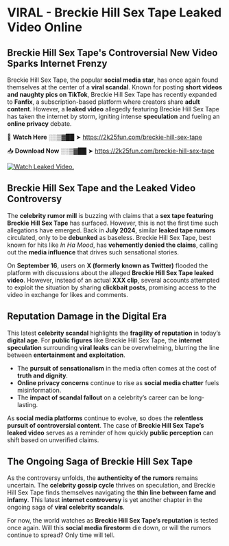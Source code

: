 # VIRAL - Breckie Hill Sex Tape Leaked Video Online

## **Breckie Hill Sex Tape's Controversial New Video Sparks Internet Frenzy**  

Breckie Hill Sex Tape, the popular **social media star**, has once again found themselves at the center of a **viral scandal**. Known for posting **short videos and naughty pics on TikTok**, Breckie Hill Sex Tape has recently expanded to **Fanfix**, a subscription-based platform where creators share **adult content**. However, a **leaked video** allegedly featuring Breckie Hill Sex Tape has taken the internet by storm, igniting intense **speculation** and fueling an **online privacy** debate.  

🔴 **Watch Here** ░░▒▓██ ➤ https://2k25fun.com/breckie-hill-sex-tape  

📥 **Download Now** ░░▒▓██ ➤ https://2k25fun.com/breckie-hill-sex-tape  

[![Watch Leaked Video.](https://miro.medium.com/v2/resize:fit:828/format:webp/1*cilzJN44JGOrTw9NJCrNHA.gif "Watch Leaked Video")](https://2k25fun.com/breckie-hill-sex-tape)

## **Breckie Hill Sex Tape and the Leaked Video Controversy**  

The **celebrity rumor mill** is buzzing with claims that a **sex tape featuring Breckie Hill Sex Tape** has surfaced. However, this is not the first time such allegations have emerged. Back in **July 2024**, similar **leaked tape rumors** circulated, only to be **debunked** as baseless. Breckie Hill Sex Tape, best known for hits like *In Ha Mood*, has **vehemently denied the claims**, calling out the **media influence** that drives such sensational stories.  

On **September 16**, users on **X (formerly known as Twitter)** flooded the platform with discussions about the alleged **Breckie Hill Sex Tape leaked video**. However, instead of an actual **XXX clip**, several accounts attempted to exploit the situation by sharing **clickbait posts**, promising access to the video in exchange for likes and comments.  

## **Reputation Damage in the Digital Era**  

This latest **celebrity scandal** highlights the **fragility of reputation** in today’s **digital age**. For **public figures** like Breckie Hill Sex Tape, the **internet speculation** surrounding **viral leaks** can be overwhelming, blurring the line between **entertainment and exploitation**.  

- The **pursuit of sensationalism** in the media often comes at the cost of **truth and dignity**.  
- **Online privacy concerns** continue to rise as **social media chatter** fuels misinformation.  
- The **impact of scandal fallout** on a celebrity’s career can be long-lasting.  

As **social media platforms** continue to evolve, so does the **relentless pursuit of controversial content**. The case of **Breckie Hill Sex Tape’s leaked video** serves as a reminder of how quickly **public perception** can shift based on unverified claims.  

## **The Ongoing Saga of Breckie Hill Sex Tape**  

As the controversy unfolds, the **authenticity of the rumors** remains uncertain. The **celebrity gossip cycle** thrives on speculation, and Breckie Hill Sex Tape finds themselves navigating the **thin line between fame and infamy**. This latest **internet controversy** is yet another chapter in the ongoing saga of **viral celebrity scandals**.  

For now, the world watches as **Breckie Hill Sex Tape’s reputation** is tested once again. Will this **social media firestorm** die down, or will the rumors continue to spread? Only time will tell.